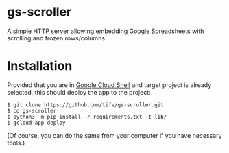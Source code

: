 # gs-scroller
A simple HTTP server allowing embedding Google Spreadsheets with scrolling and frozen rows/columns.

# Installation
Provided that you are in [Google Cloud Shell](https://console.cloud.google.com/cloudshell)
and target project is already selected, this should deploy the app to the project:

    $ git clone https://github.com/tifv/gs-scroller.git
    $ cd gs-scroller
    $ python3 -m pip install -r requirements.txt -t lib/
    $ gcloud app deploy

(Of course, you can do the same from your computer if you have necessary tools.)
